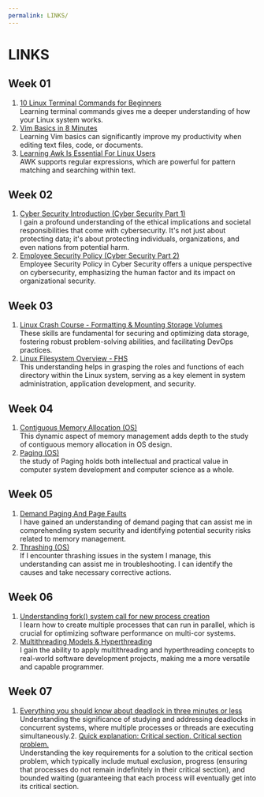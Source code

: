 ```yaml
---
permalink: LINKS/
---
```


# LINKS

## Week 01
1. [10 Linux Terminal Commands for Beginners](https://www.youtube.com/watch?v=CpTfQ-q6MPU) <br/>
Learning terminal commands gives me a deeper understanding of how your Linux system works.
2. [Vim Basics in 8 Minutes](https://www.youtube.com/watch?v=ggSyF1SVFr4) <br/>
Learning Vim basics can significantly improve my productivity when editing text files, code, or documents.
3. [Learning Awk Is Essential For Linux Users](https://www.youtube.com/watch?v=9YOZmI-zWok) <br/>
AWK supports regular expressions, which are powerful for pattern matching and searching within text.

## Week 02
1. [Cyber Security Introduction (Cyber Security Part 1)](https://www.youtube.com/watch?v=rcDO8km6R6c) <br/>
I gain a profound understanding of the ethical implications and societal responsibilities that come with cybersecurity. It's not just about protecting data; it's about protecting individuals, organizations, and even nations from potential harm.
2. [Employee Security Policy (Cyber Security Part 2)](https://www.youtube.com/watch?v=CivG_2UqKMg) <br/>
Employee Security Policy in Cyber Security offers a unique perspective on cybersecurity, emphasizing the human factor and its impact on organizational security.

## Week 03
1. [Linux Crash Course - Formatting & Mounting Storage Volumes](https://www.youtube.com/watch?v=2Z6ouBYfZr8) <br/>
These skills are fundamental for securing and optimizing data storage, fostering robust problem-solving abilities, and facilitating DevOps practices.
2. [Linux Filesystem Overview - FHS](https://www.youtube.com/watch?v=Um7VxGqAd1g) <br/>
This understanding helps in grasping the roles and functions of each directory within the Linux system, serving as a key element in system administration, application development, and security.

## Week 04
1. [Contiguous Memory Allocation (OS)](https://www.youtube.com/watch?v=dFrDy8910j8) <br/>
This dynamic aspect of memory management adds depth to the study of contiguous memory allocation in OS design.
2. [Paging (OS)](https://www.youtube.com/watch?v=LKYKp_ZzlvM) <br/>
the study of Paging holds both intellectual and practical value in computer system development and computer science as a whole.

## Week 05
1. [Demand Paging And Page Faults](https://www.youtube.com/watch?v=58TYdisGrX0) <br/>
I have gained an understanding of demand paging that can assist me in comprehending system security and identifying potential security risks related to memory management.
2. [Thrashing (OS)](https://www.youtube.com/watch?v=vtyXZWp9Fsk) <br/>
If I encounter thrashing issues in the system I manage, this understanding can assist me in troubleshooting. I can identify the causes and take necessary corrective actions.

## Week 06
1. [Understanding fork() system call for new process creation](https://www.youtube.com/watch?v=PwxTbksJ2fo) <br/>
I learn how to create multiple processes that can run in parallel, which is crucial for optimizing software performance on multi-cor systems.
2. [Multithreading Models & Hyperthreading](https://www.youtube.com/watch?v=HW2Wcx-ktsc)<br/>
I gain the ability to apply multithreading and hyperthreading concepts to real-world software development projects, making me a more versatile and capable programmer.

## Week 07
1. [Everything you should know about deadlock in three minutes or less](https://www.youtube.com/watch?v=oEbXlSH8hyE) <br/>
Understanding the significance of studying and addressing deadlocks in concurrent systems, where multiple processes or threads are executing simultaneously.2. [Quick explanation: Critical section. Critical section problem.](https://www.youtube.com/watch?v=BSX1YEoCVgA) <br/>
Understanding the key requirements for a solution to the critical section problem, which typically include mutual exclusion, progress (ensuring that processes do not remain indefinitely in their critical section), and bounded waiting (guaranteeing that each process will eventually get into its critical section.
